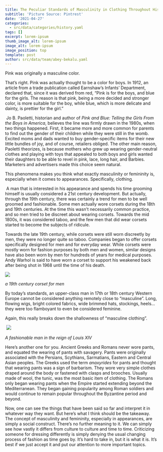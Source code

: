 ```yaml
---
title: The Peculiar Standards of Masculinity in Clothing Throughout History
subtitle: 'Picture Source: Pintrest'
date: '2021-04-27'
categories:
  - src/data/categories/history.yaml
tags: []
excerpt: lorem-ipsum
thumb_image_alt: lorem-ipsum
image_alt: lorem-ipsum
image_position: top
template: post
author: src/data/team/abey-bekalu.yaml
---
```

Pink was originally a masculine color.


That’s right. Pink was actually thought to be a color for boys. In 1912, an article from a trade publication called Earnshaw’s Infants’ Department, declared that, since it was derived from red, “Pink is for the boys, and blue for the girls. The reason is that pink, being a more decided and stronger color, is more suitable for the boy, while blue, which is more delicate and dainty, is prettier for the girl.”

 Jo B. Paoletti, historian and author of *Pink and Blue: Telling the Girls From the Boys in America*, believes the line was firmly drawn in the 1980s, when two things happened. First, it became more and more common for parents to find out the gender of their children while they were still in the womb. Excited moms and dads wanted to buy gender-specific items for their new little bundles of joy, and of course, retailers obliged. The other main reason, Paoletti theorizes, is because mothers who grew up wearing gender-neutral clothes and playing with toys that appealed to both boys and girls wanted their daughters to be able to revel in pink, lace, long hair, and Barbies. Marketers and advertisers made this choice seem natural.

This phenomena makes you think what exactly masculinity or femininity is, especially when it comes to appearances. Specifically, clothing.

 A man that is interested in his appearance and spends his time grooming himself is usually considered a 21st century development. But actually, through the 19th century, there was certainly a trend for men to be well groomed and fashionable. Some men actually wore corsets during the 18th and 19th centuries. At the time this wasn’t necessarily common practice, and so men tried to be discreet about wearing corsets. Towards the mid 1800s, it was considered taboo, and the few men that did wear corsets started to become the subjects of ridicule.

Towards the late 19th century, while corsets were still worn discreetly by men, they were no longer quite so taboo. Companies began to offer corsets specifically designed for men and for everyday wear. While corsets were mostly worn for fashion purposes by both men and women, similar designs have also been worn by men for hundreds of years for medical purposes. Andy Warhol is said to have worn a corset to support his weakened back after being shot in 1968 until the time of his death.

![](https://lh3.googleusercontent.com/kkWX6pnHmgUKCe_HUk6EIqExbSahJq6TtLfUGHvW6SZa4lNF10KjMmPwufCD0mxhEPovmqdSFF39GCjkr2t04ZLxeMfwYlX3BpFiNu9gjWNC7J9ACReAQkrdGOoAo0kyE3BpOdAY)

*a 19th century corset for men*

By today’s standards, an upper-class man in 17th or 18th century Western Europe cannot be considered anything remotely close to “masculine”. Long, flowing wigs, bright colored fabrics, wide brimmed hats, stockings, heels…they were too flamboyant to even be considered feminine.

Again, this really breaks down the shallowness of “masculine clothing”.

 ![](https://lh5.googleusercontent.com/TSEtV34-yBwhhROdKn9uU9mPYUeBK-6nsB5o0QhNbEuTNHwbCx293z5cSFj_P8a1av9mcsEBH9NLOTh6Wutp83L1B3-2teZbbMbdBGgc8Brk6fVbuWrxwXz9kFHU9T7zNwfMoTdZ)

*A fashionable man in the reign of Louis XIV*

Here’s another one for you. Ancient Greeks and Romans never wore pants, and equated the wearing of pants with savagery. Pants were originally associated with the Persians, Scythians, Sarmatians, Eastern and Central Asian peoples. The Greeks used the term *anaxyrides* for pants and thought that wearing pants was a sign of barbarism. They wore very simple clothes draped around the body or fastened with clasps and brooches. Usually made of wool, the tunic, was the most basic item of clothing. The Romans only began wearing pants when the Empire started extending beyond the Mediterranean. They began gaining popularity among Roman soldiers and would continue to remain popular throughout the Byzantine period and beyond.

Now, one can see the things that have been said so far and interpret it in whatever way they want. But here’s what I think should be the takeaway. The concept of masculinity and femininity, especially in appearances, are simply a social construct. There’s no further meaning to it. We can simply see how vastly it differs from culture to culture and time to time. Criticizing someone for dressing differently is simply denying the usual changing process of fashion as time goes by. It’s hard to take in, but it is what it is. It’s best if we just accept it and put our attention to more important topics.
